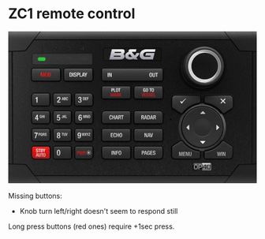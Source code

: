 # ZC1 remote control

![ZC](https://raw.githubusercontent.com/htool/signalk-bandg-zc-plugin/main/public/zc.jpg)

Missing buttons:
 - Knob turn left/right doesn't seem to respond still

Long press buttons (red ones) require +1sec press.
